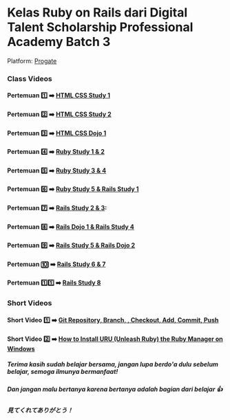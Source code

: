 # Kelas Ruby on Rails dari Digital Talent Scholarship Professional Academy Batch 3
Platform: [Progate](http://progate.com)

### Class Videos
#### Pertemuan :one: :arrow_right: [HTML CSS Study 1]
#### Pertemuan :two: :arrow_right: [HTML CSS Study 2]
#### Pertemuan :three: :arrow_right: [HTML CSS Dojo 1]
#### Pertemuan :four: :arrow_right: [Ruby Study 1 & 2]
#### Pertemuan :five: :arrow_right: [Ruby Study 3 & 4]
#### Pertemuan :six: :arrow_right: [Ruby Study 5 & Rails Study 1]
#### Pertemuan :seven: :arrow_right: [Rails Study 2 & 3]:
#### Pertemuan :eight: :arrow_right: [Rails Dojo 1 & Rails Study 4]
#### Pertemuan :nine: :arrow_right: [Rails Study 5 & Rails Dojo 2]
#### Pertemuan :keycap_ten: :arrow_right: [Rails Study 6 & 7]
#### Pertemuan 1️⃣1️⃣ :arrow_right: [Rails Study 8]

### Short Videos
#### Short Video :one: :arrow_right: [Git Repository, Branch, , Checkout, Add, Commit, Push]
#### Short Video :two: :arrow_right: [How to Install URU (Unleash Ruby) the Ruby Manager on Windows]


##### Terima kasih sudah belajar bersama, jangan lupa berdo'a dulu sebelum belajar, semoga ilmunya bermanfaat!
##### Dan jangan malu bertanya karena bertanya adalah bagian dari belajar :thumbsup: 

##### 見てくれてありがとう！

[HTML CSS Study 1]: https://youtu.be/-SYPcpgSvfs
[HTML CSS Study 2]: https://youtu.be/P0m_GXaIUEU
[HTML CSS Dojo 1]: https://youtu.be/o0a6-a2CNO8
[Ruby Study 1 & 2]: https://youtu.be/j-xPsutXW2c
[Ruby Study 3 & 4]: https://youtu.be/AwZLflZSfe8
[Ruby Study 5 & Rails Study 1]: https://youtu.be/7ZAVrtolRB0
[Rails Study 2 & 3]: https://youtu.be/vXmWLOc4gDo
[Rails Dojo 1 & Rails Study 4]: https://youtu.be/Ubrhk2CQL5s 
[Rails Study 5 & Rails Dojo 2]: https://youtu.be/di2cLwKHjys 
[Rails Study 6 & 7]: https://youtu.be/EGn1EIZOu70 
[Rails Study 8]: https://youtu.be/0dZMkELXbEY 

[Git Repository, Branch, , Checkout, Add, Commit, Push]: https://youtu.be/vYORE6TU6E0
[How to Install URU (Unleash Ruby) the Ruby Manager on Windows]: https://youtu.be/OgxltXGV3Wk
